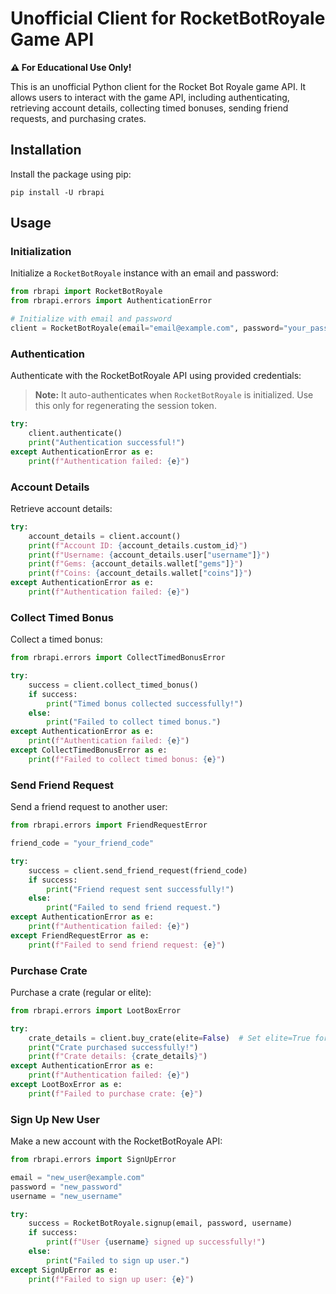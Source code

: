 # Unofficial Client for RocketBotRoyale Game API

**⚠️️ For Educational Use Only!**

This is an unofficial Python client for the Rocket Bot Royale game API. It allows users to interact with the game API, including authenticating, retrieving account details, collecting timed bonuses, sending friend requests, and purchasing crates.

## Installation

Install the package using pip:

```
pip install -U rbrapi
```

## Usage

### Initialization

Initialize a `RocketBotRoyale` instance with an email and password:

```python
from rbrapi import RocketBotRoyale
from rbrapi.errors import AuthenticationError

# Initialize with email and password
client = RocketBotRoyale(email="email@example.com", password="your_password")
```

### Authentication

Authenticate with the RocketBotRoyale API using provided credentials:

> **Note:** It auto-authenticates when `RocketBotRoyale` is initialized. Use this only for regenerating the session token.

```python
try:
    client.authenticate()
    print("Authentication successful!")
except AuthenticationError as e:
    print(f"Authentication failed: {e}")
```

### Account Details

Retrieve account details:

```python
try:
    account_details = client.account()
    print(f"Account ID: {account_details.custom_id}")
    print(f"Username: {account_details.user["username"]}")
    print(f"Gems: {account_details.wallet["gems"]}")
    print(f"Coins: {account_details.wallet["coins"]}")
except AuthenticationError as e:
    print(f"Authentication failed: {e}")
```

### Collect Timed Bonus

Collect a timed bonus:

```python
from rbrapi.errors import CollectTimedBonusError

try:
    success = client.collect_timed_bonus()
    if success:
        print("Timed bonus collected successfully!")
    else:
        print("Failed to collect timed bonus.")
except AuthenticationError as e:
    print(f"Authentication failed: {e}")
except CollectTimedBonusError as e:
    print(f"Failed to collect timed bonus: {e}")
```

### Send Friend Request

Send a friend request to another user:

```python
from rbrapi.errors import FriendRequestError

friend_code = "your_friend_code"

try:
    success = client.send_friend_request(friend_code)
    if success:
        print("Friend request sent successfully!")
    else:
        print("Failed to send friend request.")
except AuthenticationError as e:
    print(f"Authentication failed: {e}")
except FriendRequestError as e:
    print(f"Failed to send friend request: {e}")
```

### Purchase Crate

Purchase a crate (regular or elite):

```python
from rbrapi.errors import LootBoxError

try:
    crate_details = client.buy_crate(elite=False)  # Set elite=True for elite crate
    print("Crate purchased successfully!")
    print(f"Crate details: {crate_details}")
except AuthenticationError as e:
    print(f"Authentication failed: {e}")
except LootBoxError as e:
    print(f"Failed to purchase crate: {e}")
```

### Sign Up New User

Make a new account with the RocketBotRoyale API:

```python
from rbrapi.errors import SignUpError

email = "new_user@example.com"
password = "new_password"
username = "new_username"

try:
    success = RocketBotRoyale.signup(email, password, username)
    if success:
        print(f"User {username} signed up successfully!")
    else:
        print("Failed to sign up user.")
except SignUpError as e:
    print(f"Failed to sign up user: {e}")
```
